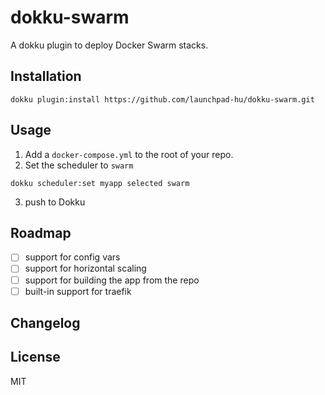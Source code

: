 # dokku-swarm

A dokku plugin to deploy Docker Swarm stacks.

## Installation

```shell
dokku plugin:install https://github.com/launchpad-hu/dokku-swarm.git
```

## Usage

1. Add a `docker-compose.yml` to the root of your repo.
2. Set the scheduler to `swarm`

```shell
dokku scheduler:set myapp selected swarm
```

3. push to Dokku

## Roadmap

- [ ] support for config vars
- [ ] support for horizontal scaling 
- [ ] support for building the app from the repo
- [ ] built-in support for traefik

## Changelog

## License

MIT
